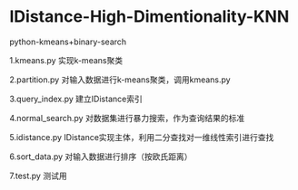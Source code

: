 # IDistance-High-Dimentionality-KNN
 python-kmeans+binary-search

1.kmeans.py 实现k-means聚类

2.partition.py 对输入数据进行k-means聚类，调用kmeans.py

3.query_index.py 建立IDistance索引

4.normal_search.py 对数据集进行暴力搜索，作为查询结果的标准

5.idistance.py IDistance实现主体，利用二分查找对一维线性索引进行查找

6.sort_data.py 对输入数据进行排序（按欧氏距离）

7.test.py 测试用